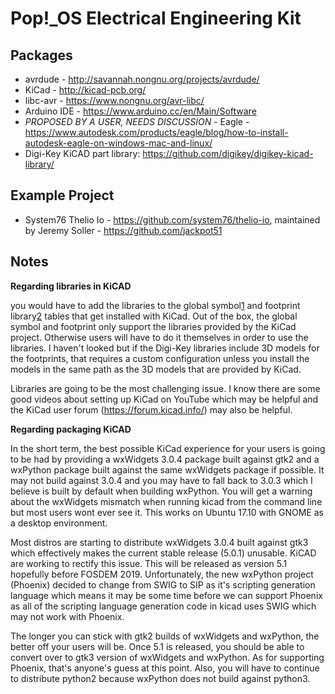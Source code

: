 # Pop!\_OS Electrical Engineering Kit

## Packages

- avrdude - http://savannah.nongnu.org/projects/avrdude/
- KiCad - http://kicad-pcb.org/
- libc-avr - https://www.nongnu.org/avr-libc/
- Arduino IDE - https://www.arduino.cc/en/Main/Software
- *PROPOSED BY A USER, NEEDS DISCUSSION* - Eagle - https://www.autodesk.com/products/eagle/blog/how-to-install-autodesk-eagle-on-windows-mac-and-linux/
- Digi-Key KiCAD part library: https://github.com/digikey/digikey-kicad-library/

## Example Project

- System76 Thelio Io - https://github.com/system76/thelio-io, maintained by Jeremy Soller - https://github.com/jackpot51

## Notes

**Regarding libraries in KiCAD**

you would have to add the
libraries to the global symbol[1] and footprint library[2] tables that
get installed with KiCad.  Out of the box, the global symbol and
footprint only support the libraries provided by the KiCad project.
Otherwise users will have to do it themselves in order to use the
libraries.  I haven't looked but if the Digi-Key libraries include 3D
models for the footprints, that requires a custom configuration unless
you install the models in the same path as the 3D models that are
provided by KiCad.

[1]: https://github.com/KiCad/kicad-symbols/blob/master/sym-lib-table
[2]: https://github.com/KiCad/kicad-footprints/blob/master/fp-lib-table

Libraries are going to be the most challenging issue.  I know there are
some good videos about setting up KiCad on YouTube which may be helpful
and the KiCad user forum (https://forum.kicad.info/) may also be helpful.

**Regarding packaging KiCAD**

In the short term, the best possible KiCad experience for your users is
going to be had by providing a wxWidgets 3.0.4 package built against
gtk2 and a wxPython package built against the same wxWidgets package if
possible.  It may not build against 3.0.4 and you may have to fall back
to 3.0.3 which I believe is built by default when building wxPython.
You will get a warning about the wxWidgets mismatch when running kicad
from the command line but most users wont ever see it. This works on Ubuntu
17.10 with GNOME as a desktop environment. 

Most distros are starting to distribute wxWidgets 3.0.4 built against
gtk3 which effectively makes the current stable release (5.0.1)
unusable. KiCAD are working to rectify this issue. This will
be released as version 5.1 hopefully before FOSDEM 2019.  Unfortunately,
the new wxPython project (Phoenix) decided to change from SWIG to SIP as
it's scripting generation language which means it may be some time
before we can support Phoenix as all of the scripting language
generation code in kicad uses SWIG which may not work with Phoenix.


The longer you can stick with gtk2 builds of wxWidgets and wxPython, the
better off your users will be.  Once 5.1 is released, you should be able
to convert over to gtk3 version of wxWidgets and wxPython.  As for
supporting Phoenix, that's anyone's guess at this point.  Also, you will
have to continue to distribute python2 because wxPython does not build
against python3.
